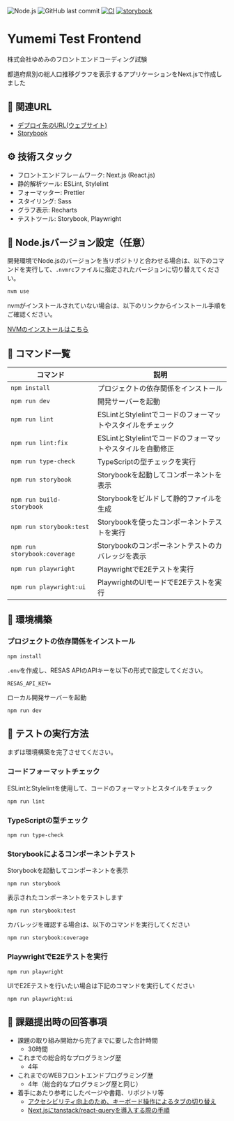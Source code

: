 ![Node.js](https://img.shields.io/badge/node.js-21.6.2-green?logo=nodedotjs&logoColor=white)
![GitHub last commit](https://img.shields.io/github/last-commit/mikaijun/yumemi-test-frontend)
[![CI](https://github.com/mikaijun/yumemi-test-frontend/actions/workflows/build_and_test.yml/badge.svg)](https://github.com/mikaijun/yumemi-test-frontend/actions/workflows/build_and_test.yml)
[![storybook](https://raw.githubusercontent.com/storybooks/brand/master/badge/badge-storybook.svg)](https://66f32d7a2dbb85e5ae77e537-twwzfgexmu.chromatic.com/?path=/docs/parts-checkbox--docs)



# Yumemi Test Frontend
株式会社ゆめみのフロントエンドコーディング試験

都道府県別の総人口推移グラフを表示するアプリケーションをNext.jsで作成しました

## 🔗 関連URL
- [デプロイ先のURL(ウェブサイト)](https://yumemi-test-frontend.vercel.app/)
- [Storybook](https://66f32d7a2dbb85e5ae77e537-twwzfgexmu.chromatic.com/?path=/docs/parts-checkbox--docs)

## ⚙️ 技術スタック
- フロントエンドフレームワーク: Next.js (React.js)
- 静的解析ツール: ESLint, Stylelint
- フォーマッター: Prettier
- スタイリング: Sass
- グラフ表示: Recharts
- テストツール: Storybook, Playwright

## 🔧 Node.jsバージョン設定（任意）
開発環境でNode.jsのバージョンを当リポジトリと合わせる場合は、以下のコマンドを実行して、`.nvmrc`ファイルに指定されたバージョンに切り替えてください。
```bash
nvm use
```
nvmがインストールされていない場合は、以下のリンクからインストール手順をご確認ください。

[NVMのインストールはこちら](https://github.com/nvm-sh/nvm?tab=readme-ov-file#installing-and-updating)

## 📝 コマンド一覧
| コマンド                      | 説明                                      |
| ----------------------------| ----------------------------------------- |
| `npm install`               | プロジェクトの依存関係をインストール                    |
| `npm run dev`               |開発サーバーを起動                        |
| `npm run lint`              | ESLintとStylelintでコードのフォーマットやスタイルをチェック |
| `npm run lint:fix`          | ESLintとStylelintでコードのフォーマットやスタイルを自動修正 |
| `npm run type-check`        | TypeScriptの型チェックを実行                   |
| `npm run storybook`         | Storybookを起動してコンポーネントを表示                           |
| `npm run build-storybook`   | Storybookをビルドして静的ファイルを生成                         |
| `npm run storybook:test`    | Storybookを使ったコンポーネントテストを実行 |
| `npm run storybook:coverage`| Storybookのコンポーネントテストのカバレッジを表示              |
| `npm run playwright`        | PlaywrightでE2Eテストを実行    |
| `npm run playwright:ui`     | PlaywrightのUIモードでE2Eテストを実行    |

## 🚀 環境構築
### プロジェクトの依存関係をインストール
```
npm install
```
`.env`を作成し、RESAS APIのAPIキーを以下の形式で設定してください。
```
RESAS_API_KEY=
```
ローカル開発サーバーを起動
```
npm run dev
```

## 🧪 テストの実行方法
まずは環境構築を完了させてください。
### コードフォーマットチェック
ESLintとStylelintを使用して、コードのフォーマットとスタイルをチェック
```
npm run lint
```
### TypeScriptの型チェック
```
npm run type-check
```
### Storybookによるコンポーネントテスト
Storybookを起動してコンポーネントを表示
```
npm run storybook
```
表示されたコンポーネントをテストします
```
npm run storybook:test
```
カバレッジを確認する場合は、以下のコマンドを実行してください
```
npm run storybook:coverage
```

### PlaywrightでE2Eテストを実行
```
npm run playwright
```
UIでE2Eテストを行いたい場合は下記のコマンドを実行してください
```
npm run playwright:ui
```

## 💬 課題提出時の回答事項
- 課題の取り組み開始から完了までに要した合計時間
  - 30時間
- これまでの総合的なプログラミング歴
  - 4年
- これまでのWEBフロントエンドプログラミング歴
  - 4年（総合的なプログラミング歴と同じ）
- 着手にあたり参考にしたページや書籍、リポジトリ等
  - [アクセシビリティ向上のため、キーボード操作によるタブの切り替え](https://www.w3.org/WAI/ARIA/apg/patterns/tabs/examples/tabs-automatic/#kbd_label)
  - [Next.jsにtanstack/react-queryを導入する際の手順](https://tanstack.com/query/v5/docs/framework/react/guides/suspense#suspense-on-the-server-with-streaming)
